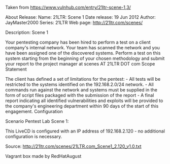 Taken from https://www.vulnhub.com/entry/21ltr-scene-1,3/ 

About Release:
    Name: 21LTR: Scene 1
    Date release: 19 Jun 2012
    Author: JayMaster2000
    Series: 21LTR
    Web page: http://21ltr.com/scenes/

Description:
Scene 1

Your pentesting company has been hired to perform a test on a client company's internal network. Your team has scanned the network and you have been assigned one of the discovered systems. Perform a test on this system starting from the beginning of your chosen methodology and submit your report to the project manager at scenes AT 21LTR DOT com
Scope Statement

The client has defined a set of limitations for the pentest: - All tests will be restricted to the systems identified on the 192.168.2.0/24 network. - All commands run against the network and systems must be supplied in the form of script files packaged with the submission of the report - A final report indicating all identified vulnerabilities and exploits will be provided to the company's engineering department within 90 days of the start of this engagement.
Configuration

Scenario Pentest Lab Scene 1:

This LiveCD is configured with an IP address of 192.168.2.120 - no additional configuration is necessary.

Source: http://21ltr.com/scenes/21LTR.com_Scene1_2.120_v1.0.txt

Vagrant box made by RedHatAugust
